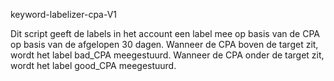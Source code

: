 keyword-labelizer-cpa-V1

Dit script geeft de labels in het account een label mee op basis van de CPA op basis van de afgelopen 30 dagen. Wanneer de CPA boven de target zit, wordt het label bad_CPA meegestuurd. Wanneer de CPA onder de target zit, wordt het label good_CPA meegestuurd.
